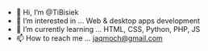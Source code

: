 - 👋 Hi, I’m @TiBisiek
- 👀 I’m interested in ... Web & desktop apps development
- 🌱 I’m currently learning ... HTML, CSS, Python, PHP, JS
- 📫 How to reach me ... jaqmoch@gmail.com

<!---
TiBisiek/TiBisiek is a ✨ special ✨ repository because its `README.md` (this file) appears on your GitHub profile.
You can click the Preview link to take a look at your changes.
--->
